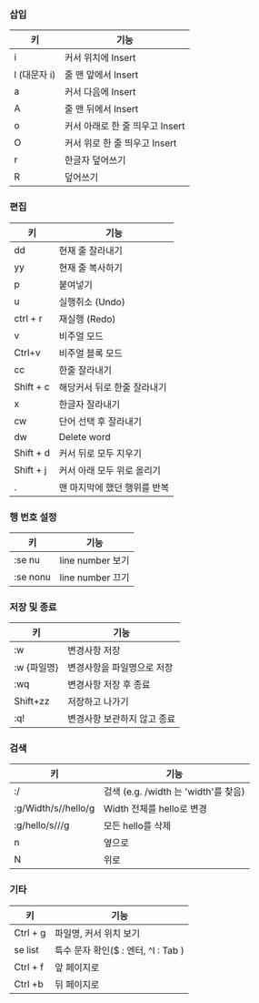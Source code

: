### 삽입

| 키           | 기능                            |
| ------------ | ------------------------------- |
| i            | 커서 위치에 Insert              |
| l (대문자 i) | 줄 맨 앞에서 Insert             |
| a            | 커서 다음에 Insert              |
| A            | 줄 맨 뒤에서 Insert             |
| o            | 커서 아래로 한 줄 띄우고 Insert |
| O            | 커서 위로 한 줄 띄우고 Insert   |
| r            | 한글자 덮어쓰기                 |
| R            | 덮어쓰기                        |

### 편집

| 키        | 기능                         |
| --------- | ---------------------------- |
| dd        | 현재 줄 잘라내기             |
| yy        | 현재 줄 복사하기             |
| p         | 붙여넣기                     |
| u         | 실행취소 (Undo)              |
| ctrl + r  | 재실행 (Redo)                |
| v         | 비주얼 모드                  |
| Ctrl+v    | 비주얼 블록 모드             |
| cc        | 한줄 잘라내기                |
| Shift + c | 해당커서 뒤로 한줄 잘라내기  |
| x         | 한글자 잘라내기              |
| cw        | 단어 선택 후 잘라내기        |
| dw        | Delete word                  |
| Shift + d | 커서 뒤로 모두 지우기        |
| Shift + j | 커서 아래 모두 위로 올리기   |
| .         | 맨 마지막에 했던 행위를 반복 |

### 행 번호 설정

| 키       | 기능             |
| -------- | ---------------- |
| :se nu   | line number 보기 |
| :se nonu | line number 끄기 |

### 저장 및 종료

| 키          | 기능                        |
| ----------- | --------------------------- |
| :w          | 변경사항 저장               |
| :w {파일명} | 변경사항을 파일명으로 저장  |
| :wq         | 변경사항 저장 후 종료       |
| Shift+zz    | 저장하고 나가기             |
| :q!         | 변경사항 보관하지 않고 종료 |

### 검색

| 키                  | 기능                                 |
| ------------------- | ------------------------------------ |
| :/                  | 검색 (e.g. /width 는 'width'를 찾음) |
| :g/Width/s//hello/g | Width 전체를 hello로 변경            |
| :g/hello/s///g      | 모든 hello를 삭제                    |
| n                   | 옆으로                               |
| N                   | 위로                                 |

### 기타

| 키       | 기능                                |
| -------- | ----------------------------------- |
| Ctrl + g | 파일명, 커서 위치 보기              |
| se list  | 특수 문자 확인($ : 엔터, ^I : Tab ) |
| Ctrl + f | 앞 페이지로                         |
| Ctrl +b  | 뒤 페이지로                         |
